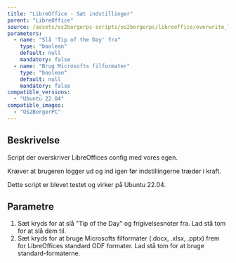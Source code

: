 ```yaml
---
title: "LibreOffice - Sæt indstillinger"
parent: "LibreOffice"
source: /assets/os2borgerpc-scripts/os2borgerpc/libreoffice/overwrite_libreoffice_config.sh
parameters:
  - name: "Slå 'Tip of the Day' fra"
    type: "boolean"
    default: null
    mandatory: false
  - name: "Brug Microsofts filformater"
    type: "boolean"
    default: null
    mandatory: false
compatible_versions:
  - "Ubuntu 22.04"
compatible_images:
  - "OS2BorgerPC"
---
```


## Beskrivelse
Script der overskriver LibreOffices config med vores egen. 

Kræver at brugeren logger ud og ind igen før indstillingerne træder i kraft.

Dette script er blevet testet og virker på Ubuntu 22.04.

## Parametre
1. Sæt kryds for at slå "Tip of the Day" og frigivelsesnoter fra. Lad stå tom for at slå dem til.
2. Sæt kryds for at bruge Microsofts filformater (.docx, .xlsx, .pptx) frem for LibreOffices standard ODF formater. Lad stå tom for at bruge standard-formaterne.


